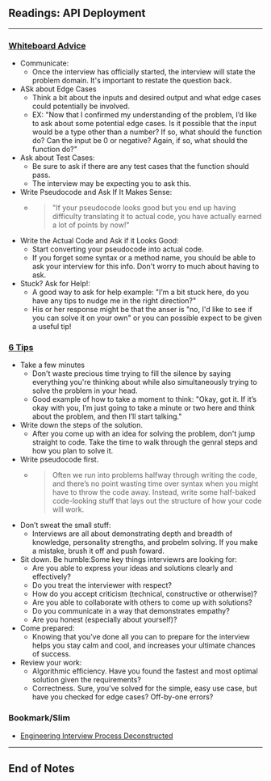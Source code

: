 ## Readings: API Deployment
***

### [Whiteboard Advice](https://hackernoon.com/the-best-whiteboard-interview-advice-i-ever-received-3ebbfa72e4a)

- Communicate:
  * Once the interview has officially started, the interview will state the problem domain. It's important to restate the question back.
- ASk about Edge Cases
  * Think a bit about the inputs and desired output and what edge cases could potentially be involved.
  * EX: "Now that I confirmed my understanding of the problem, I’d like to ask about some potential edge cases. Is it possible that the input would be a type other than a number? If so, what should the function do? Can the input be 0 or negative? Again, if so, what should the function do?"
- Ask about Test Cases:
  * Be sure to ask if there are any test cases that the function should pass.
  * The interview may be expecting you to ask this.
- Write Pseudocode and Ask If It Makes Sense:
  * > "If your pseudocode looks good but you end up having difficulty translating it to actual code, you have actually earned a lot of points by now!"
- Write the Actual Code and Ask if it Looks Good:
  * Start converting your pseudocode into actual code. 
  * If you forget some syntax or a method name, you should be able to ask your interview for this info. Don't worry to much about having to ask.
- Stuck? Ask for Help!:
  * A good way to ask for help example: "I’m a bit stuck here, do you have any tips to nudge me in the right direction?"
  * His or her response might be that the anser is "no, I'd like to see if you can solve it on your own" or you can possible expect to be given a useful tip!

### [6 Tips](https://blog.usejournal.com/6-tips-to-ace-a-whiteboard-programming-interview-f06c1b378bc6)

- Take a few minutes
  * Don't waste precious time trying to fill the silence by saying everything you're thinking about while also simultaneously trying to solve the problem in your head.
  * Good example of how to take a moment to think: "Okay, got it. If it’s okay with you, I’m just going to take a minute or two here and think about the problem, and then I’ll start talking."
- Write down the steps of the solution. 
  * After you come up with an idea for solving the problem, don't jump straight to code. Take the time to walk through the genral steps and how you plan to solve it.
- Write pseudocode first.
  * > Often we run into problems halfway through writing the code, and there’s no point wasting time over syntax when you might have to throw the code away. Instead, write some half-baked code-looking stuff that lays out the structure of how your code will work.
- Don’t sweat the small stuff:
  * Interviews are all about demonstrating depth and breadth of knowledge, personality strengths, and probelm solving. If you make a mistake, brush it off and push foward.
- Sit down. Be humble:Some key things interviewrs are looking for:
  * Are you able to express your ideas and solutions clearly and effectively?
  * Do you treat the interviewer with respect?
  * How do you accept criticism (technical, constructive or otherwise)?
  * Are you able to collaborate with others to come up with solutions?
  * Do you communicate in a way that demonstrates empathy?
  * Are you honest (especially about yourself)?
- Come prepared:
  * Knowing that you’ve done all you can to prepare for the interview helps you stay calm and cool, and increases your ultimate chances of success.
- Review your work:
  * Algorithmic efficiency. Have you found the fastest and most optimal solution given the requirements?
  * Correctness. Sure, you’ve solved for the simple, easy use case, but have you checked for edge cases? Off-by-one errors?





### Bookmark/Slim
- [Engineering Interview Process Deconstructed](https://www.youtube.com/watch?v=KdXAUst8bdo)

***
 ## End of Notes
